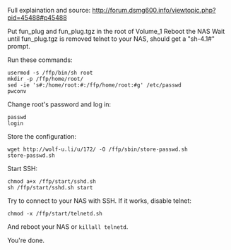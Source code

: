 Full explaination and source:
http://forum.dsmg600.info/viewtopic.php?pid=45488#p45488

Put fun_plug and fun_plug.tgz in the root of Volume_1
Reboot the NAS
Wait until fun_plug.tgz is removed
telnet to your NAS, should get a "sh-4.1#" prompt.

Run these commands:

    usermod -s /ffp/bin/sh root
    mkdir -p /ffp/home/root/
    sed -ie 's#:/home/root:#:/ffp/home/root:#g' /etc/passwd
    pwconv

Change root's password and log in:

    passwd
    login

Store the configuration:

    wget http://wolf-u.li/u/172/ -O /ffp/sbin/store-passwd.sh
    store-passwd.sh

Start SSH:

    chmod a+x /ffp/start/sshd.sh
    sh /ffp/start/sshd.sh start

Try to connect to your NAS with SSH. If it works, disable telnet:

    chmod -x /ffp/start/telnetd.sh

And reboot your NAS or `killall telnetd`.

You're done.
